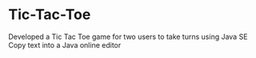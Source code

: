 # Tic-Tac-Toe
Developed a Tic Tac Toe game for two users to take turns using Java SE
Copy text into a Java online editor 
